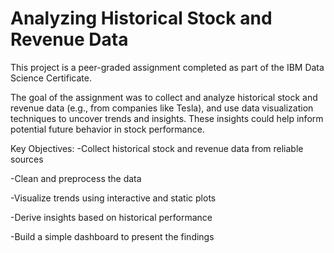 # Analyzing Historical Stock and Revenue Data
This project is a peer-graded assignment completed as part of the IBM Data Science Certificate.

The goal of the assignment was to collect and analyze historical stock and revenue data (e.g., from companies like Tesla), and use data visualization techniques to uncover trends and insights. These insights could help inform potential future behavior in stock performance.

Key Objectives:
-Collect historical stock and revenue data from reliable sources

-Clean and preprocess the data

-Visualize trends using interactive and static plots

-Derive insights based on historical performance

-Build a simple dashboard to present the findings
